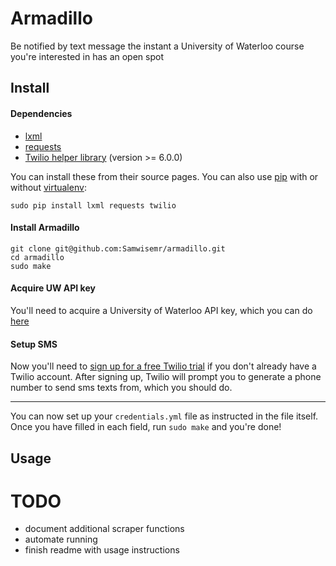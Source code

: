 # Armadillo
Be notified by text message the instant a University of Waterloo course you're interested in has an open spot



## Install
#### Dependencies

- [lxml](https://github.com/lxml/lxml)
- [requests](https://github.com/requests/requests)
- [Twilio helper library](https://pypi.python.org/pypi/twilio) (version >= 6.0.0)

You can install these from their source pages.
You can also use [pip](https://github.com/pypa/pip) with or without [virtualenv](https://virtualenv.pypa.io/en/latest/):
```
sudo pip install lxml requests twilio
```

#### Install Armadillo
```
git clone git@github.com:Samwisemr/armadillo.git
cd armadillo
sudo make
```

#### Acquire UW API key
You'll need to acquire a University of Waterloo API key, which you can do [here](https://uwaterloo.ca/api/)

#### Setup SMS
Now you'll need to [sign up for a free Twilio trial](https://www.twilio.com/try-twilio) if you don't already have a Twilio account. After signing up, Twilio will prompt you to generate a phone number to send sms texts from, which you should do.

---

You can now set up your `credentials.yml` file as instructed in the file itself. Once you have filled in each field, run `sudo make` and you're done!


## Usage





# TODO
 - document additional scraper functions
 - automate running
 - finish readme with usage instructions
